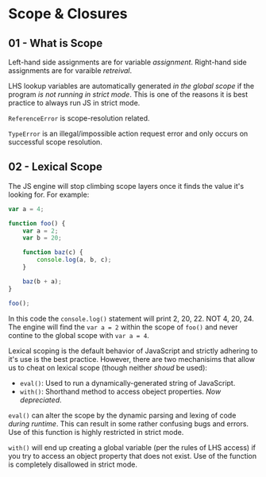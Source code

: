# Scope & Closures

## 01 - What is Scope

Left-hand side assignments are for variable _assignment_.
Right-hand side assignments are for varaible _retreival_.

LHS lookup variables are automatically generated _in the global scope_
if the program _is not running in strict mode_. This is one of the reasons
it is best practice to always run JS in strict mode.

`ReferenceError` is scope-resolution related.

`TypeError` is an illegal/impossible action request error and only occurs
on successful scope resolution.

## 02 - Lexical Scope

The JS engine will stop climbing scope layers once it finds the value it's
looking for. For example:

```javascript
var a = 4;

function foo() {
    var a = 2;
    var b = 20;

    function baz(c) {
        console.log(a, b, c);
    }

    baz(b + a);
}

foo();
```

In this code the `console.log()` statement will print 2, 20, 22.
NOT 4, 20, 24. The engine will find the `var a = 2` within the scope of `foo()`
and never contine to the global scope with `var a = 4`.

Lexical scoping is the default behavior of JavaScript and strictly adhering
to it's use is the best practice. However, there are two mechanisims that
allow us to cheat on lexical scope (though neither _shoud_ be used):

- `eval()`: Used to run a dynamically-generated string of JavaScript.
- `with()`: Shorthand method to access obeject properties. _Now depreciated_.

`eval()` can alter the scope by the dynamic parsing and lexing of code
_during runtime_.  This can result in some rather confusing bugs and errors.
Use of this function is highly restricted in strict mode.

`with()` will end up creating a global variable (per the rules of LHS access)
if you try to access an object property that does not exist.  Use of the
function is completely disallowed in strict mode.
